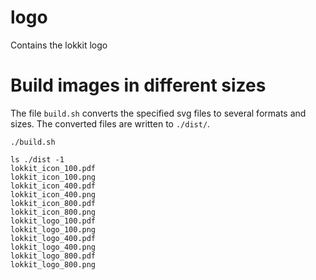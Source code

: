 # logo
Contains the lokkit logo

# Build images in different sizes
The file `build.sh` converts the specified svg files to several formats and sizes. The converted files
are written to `./dist/`.
```
./build.sh

ls ./dist -1
lokkit_icon_100.pdf
lokkit_icon_100.png
lokkit_icon_400.pdf
lokkit_icon_400.png
lokkit_icon_800.pdf
lokkit_icon_800.png
lokkit_logo_100.pdf
lokkit_logo_100.png
lokkit_logo_400.pdf
lokkit_logo_400.png
lokkit_logo_800.pdf
lokkit_logo_800.png
```
